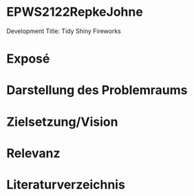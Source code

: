 # EPWS2122RepkeJohne
Development Title: Tidy Shiny Fireworks
# Exposé
# Darstellung des Problemraums

# Zielsetzung/Vision

# Relevanz

# Literaturverzeichnis

